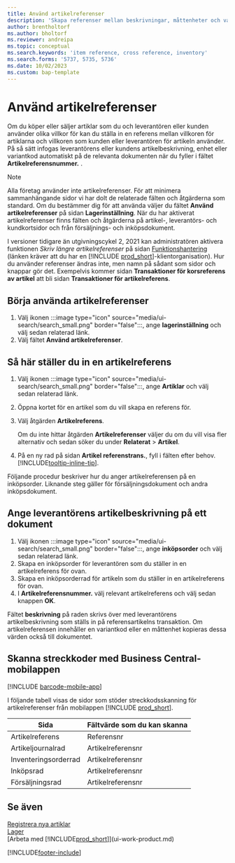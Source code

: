```yaml
---
title: Använd artikelreferenser
description: 'Skapa referenser mellan beskrivningar, måttenheter och varianter som du och leverantören eller kunden använder för en artikel.'
author: brentholtorf
ms.author: bholtorf
ms.reviewer: andreipa
ms.topic: conceptual
ms.search.keywords: 'item reference, cross reference, inventory'
ms.search.forms: '5737, 5735, 5736'
ms.date: 10/02/2023
ms.custom: bap-template
---
```

# Använd artikelreferenser

Om du köper eller säljer artiklar som du och leverantören eller kunden använder olika villkor för kan du ställa in en referens mellan villkoren för artiklarna och villkoren som kunden eller leverantören för artikeln använder. På så sätt infogas leverantörens eller kundens artikelbeskrivning, enhet eller variantkod automatiskt på de relevanta dokumenten när du fyller i fältet **Artikelreferensnummer.** .  

> [!NOTE]
> Alla företag använder inte artikelreferenser. För att minimera sammanhängande sidor vi har dolt de relaterade fälten och åtgärderna som standard. Om du bestämmer dig för att använda väljer du fältet **Använd artikelreferenser** på sidan **Lagerinställning**. När du har aktiverat artikelreferenser finns fälten och åtgärderna på artikel-, leverantörs- och kundkortsidor och från försäljnings- och inköpsdokument.
>
> I versioner tidigare än utgivningscykel 2, 2021 kan administratören aktivera funktionen *Skriv längre artikelreferenser* på sidan [Funktionshantering](https://businesscentral.dynamics.com/?page=2610) (länken kräver att du har en [!INCLUDE [prod_short](includes/prod_short.md)]-klientorganisation). Hur du använder referenser ändras inte, men namn på sådant som sidor och knappar gör det. Exempelvis kommer sidan **Transaktioner för korsreferens av artikel** att bli sidan **Transaktioner för artikelreferens**.

## Börja använda artikelreferenser

1. Välj ikonen :::image type="icon" source="media/ui-search/search_small.png" border="false":::, ange **lagerinställning** och välj sedan relaterad länk.
2. Välj fältet **Använd artikelreferenser**.

## Så här ställer du in en artikelreferens

1. Välj ikonen :::image type="icon" source="media/ui-search/search_small.png" border="false":::, ange **Artiklar** och välj sedan relaterad länk.
2. Öppna kortet för en artikel som du vill skapa en referens för.
3. Välj åtgärden **Artikelreferens**.

     Om du inte hittar åtgärden **Artikelreferenser** väljer du om du vill visa fler alternativ och sedan söker du under **Relaterat** > **Artikel**.
  
4. På en ny rad på sidan **Artikel referenstrans.**, fyll i fälten efter behov. [!INCLUDE[tooltip-inline-tip](includes/tooltip-inline-tip_md.md)].

Följande procedur beskriver hur du anger artikelreferensen på en inköpsorder. Liknande steg gäller för försäljningsdokument och andra inköpsdokument.  

## Ange leverantörens artikelbeskrivning på ett dokument

1. Välj ikonen :::image type="icon" source="media/ui-search/search_small.png" border="false":::, ange **inköpsorder** och välj sedan relaterad länk.
2. Skapa en inköpsorder för leverantören som du ställer in en artikelreferens för ovan.
3. Skapa en inköpsorderrad för artikeln som du ställer in en artikelreferens för ovan.
4. I **Artikelreferensnummer.** välj relevant artikelreferens och välj sedan knappen **OK**.

Fältet **beskrivning** på raden skrivs över med leverantörens artikelbeskrivning som ställs in på referensartikelns transaktion. Om artikelreferensen innehåller en variantkod eller en måttenhet kopieras dessa värden också till dokumentet.  

## Skanna streckkoder med Business Central-mobilappen

[!INCLUDE [barcode-mobile-app](includes/barcode-mobile-app.md)]

I följande tabell visas de sidor som stöder streckkodsskanning för artikelreferenser från mobilappen [!INCLUDE [prod_short](includes/prod_short.md)].

|Sida  |Fältvärde som du kan skanna  |
|---------|---------|
|Artikelreferens     | Referensnr        |
|Artikeljournalrad     | Artikelreferensnr        |
|Inventeringsorderrad     |Artikelreferensnr         |
|Inköpsrad     |   Artikelreferensnr      |
|Försäljningsrad     | Artikelreferensnr        |

## Se även

[Registrera nya artiklar](inventory-how-register-new-items.md)  
[Lager](inventory-manage-inventory.md)  
[Arbeta med [!INCLUDE[prod_short](includes/prod_short.md)]](ui-work-product.md)


[!INCLUDE[footer-include](includes/footer-banner.md)]
